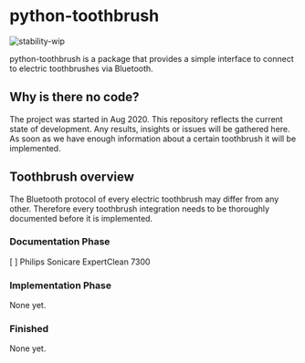 # python-toothbrush

![stability-wip](https://img.shields.io/badge/stability-work_in_progress-lightgrey.svg)


python-toothbrush is a package that provides a simple interface to connect
to electric toothbrushes via Bluetooth.

## Why is there no code?

The project was started in Aug 2020. 
This repository reflects the current state of development. 
Any results, insights or issues will be gathered here.
As soon as we have enough information about a certain toothbrush it will be implemented.

## Toothbrush overview

The Bluetooth protocol of every electric toothbrush may differ from any other. Therefore
every toothbrush integration needs to be thoroughly documented before it is implemented. 

### Documentation Phase
[ ] Philips Sonicare ExpertClean 7300

### Implementation Phase

None yet.

### Finished
 
None yet.
